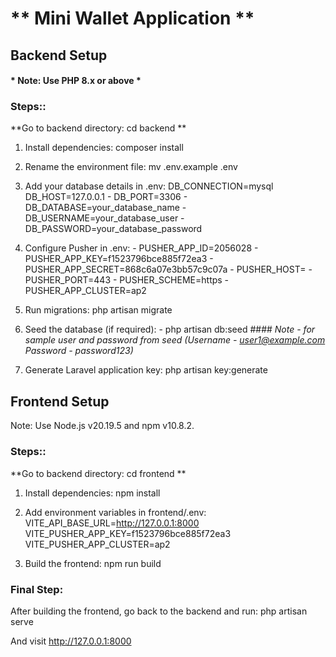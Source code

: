 # ** Mini Wallet Application ** 

## Backend Setup

#### * Note: Use PHP 8.x or above *

### **Steps:**:
**Go to backend directory: cd backend **
1.  Install dependencies: composer install

2.  Rename the environment file: mv .env.example .env

3.  Add your database details in .env:
DB_CONNECTION=mysql
DB_HOST=127.0.0.1 
        - DB_PORT=3306 
        - DB_DATABASE=your_database_name
        - DB_USERNAME=your_database_user 
        - DB_PASSWORD=your_database_password

4.  Configure Pusher in .env: 
        - PUSHER_APP_ID=2056028
        - PUSHER_APP_KEY=f1523796bce885f72ea3
        - PUSHER_APP_SECRET=868c6a07e3bb57c9c07a 
        - PUSHER_HOST= 
        - PUSHER_PORT=443
        - PUSHER_SCHEME=https 
        - PUSHER_APP_CLUSTER=ap2

5.  Run migrations: php artisan migrate

6.  Seed the database (if required): 
        - php artisan db:seed 
        #### *Note - for sample user and password from seed (Username - user1@example.com Password - password123)*

7.  Generate Laravel application key: 
        php artisan key:generate

## Frontend Setup

Note: Use Node.js v20.19.5 and npm v10.8.2.

### **Steps:**:
**Go to backend directory: cd frontend **

1.  Install dependencies: 
        npm install

2.  Add environment variables in frontend/.env:
        VITE_API_BASE_URL=http://127.0.0.1:8000
        VITE_PUSHER_APP_KEY=f1523796bce885f72ea3 
        VITE_PUSHER_APP_CLUSTER=ap2

3.  Build the frontend: 
        npm run build

### **Final Step:**

After building the frontend, go back to the backend and run: 
    php artisan serve

And visit http://127.0.0.1:8000
